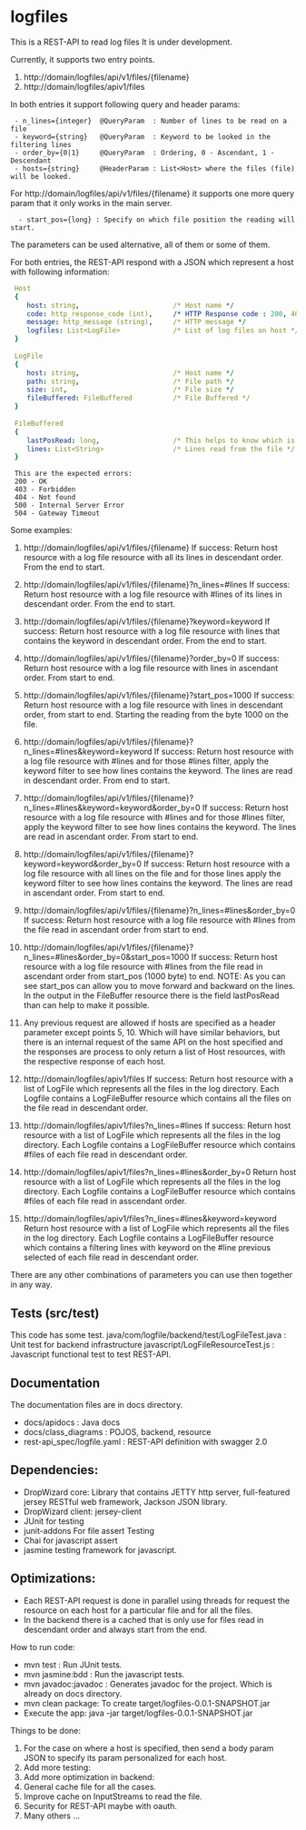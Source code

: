 # logfiles
This is a REST-API to read log files
It is under development.

Currently, it supports two entry points.
1. http://domain/logfiles/api/v1/files/{filename}
2. http://domain/logfiles/apiv1/files

In both entries it support following query and header params:
```
 - n_lines={integer}  @QueryParam  : Number of lines to be read on a file
 - keyword={string}   @QueryParam  : Keyword to be looked in the filtering lines
 - order_by={0|1}     @QueryParam  : Ordering, 0 - Ascendant, 1 - Descendant
 - hosts={string}     @HeaderParam : List<Host> where the files (file) will be looked.
```
 
For http://domain/logfiles/api/v1/files/{filename} it supports one more query param that it only works in the main server.
```
  - start_pos={long} : Specify on which file position the reading will start.
```
  
The parameters can be used alternative, all of them or some of them.

For both entries, the REST-API respond with a JSON which represent a host with following information:

```yaml
 Host
 {
    host: string,                       /* Host name */
    code: http_response_code (int),     /* HTTP Response code : 200, 403 , 404, 500, 504 */
    message: http_message (string),     /* HTTP message */
    logfiles: List<LogFile>             /* List of log files on host */
 }
 
 LogFile
 {
 	host: string,                       /* Host name */
 	path: string,                       /* File path */
 	size: int,                          /* File size */
 	fileBuffered: FileBuffered          /* File Buffered */
 }
 
 FileBuffered
 {
 	lastPosRead: long,                  /* This helps to know which is the last byte read in the file */
 	lines: List<String>                 /* Lines read from the file */ 
 }
```
``` 
 This are the expected errors:
 200 - OK
 403 - Forbidden
 404 - Not found
 500 - Internal Server Error
 504 - Gateway Timeout
```

 
 Some examples:
 1. http://domain/logfiles/api/v1/files/{filename}
  If success:
    Return host resource with a log file resource with all its lines in descendant order. From the end to start.
 2. http://domain/logfiles/api/v1/files/{filename}?n_lines=#lines
  If success:
    Return host resource with a log file resource with #lines of its lines in descendant order. From the end to start.
 3. http://domain/logfiles/api/v1/files/{filename}?keyword=keyword
  If success:
    Return host resource with a log file resource with lines that contains the keyword in descendant order. From the end to start.
 4. http://domain/logfiles/api/v1/files/{filename}?order_by=0
  If success:
    Return host resource with a log file resource with lines in ascendant order. From start to end.
 5. http://domain/logfiles/api/v1/files/{filename}?start_pos=1000
 If success:
    Return host resource with a log file resource with lines in descendant order, from start to end. Starting the reading from the byte 1000 on the file.
 6. http://domain/logfiles/api/v1/files/{filename}?n_lines=#lines&keyword=keyword
 If success:
    Return host resource with a log file resource with #lines and for those #lines filter, apply the keyword filter to see how lines contains the keyword. The lines are read in descendant order. From end to start.
 7. http://domain/logfiles/api/v1/files/{filename}?n_lines=#lines&keyword=keyword&order_by=0
 If success:
    Return host resource with a log file resource with #lines and for those #lines filter, apply the keyword filter to see how lines contains the keyword. The lines are read in ascendant order. From start to end.
 8. http://domain/logfiles/api/v1/files/{filename}?keyword=keyword&order_by=0
 If success:
    Return host resource with a log file resource with all lines on the file and for those lines apply the keyword filter to see how lines contains the keyword. The lines are read in ascendant order. From start to end.     
 9. http://domain/logfiles/api/v1/files/{filename}?n_lines=#lines&order_by=0
 If success:
 	Return host resource with a log file resource with #lines from the file read in ascendant order from start to end.
 10. http://domain/logfiles/api/v1/files/{filename}?n_lines=#lines&order_by=0&start_pos=1000
 If success:
 	Return host resource with a log file resource with #lines from the file read in ascendant order from start_pos (1000 byte) to end.
 	NOTE: As you can see start_pos can allow you to move forward and backward on the lines. In the output in the FileBuffer resource there is the field lastPosRead than can help to make it possible.
 11. Any previous request are allowed if hosts are specified as a header parameter except points 5, 10. Which will have similar behaviors, but there is an internal request of the same API on the host specified and the responses are process to only return a list of Host resources, with the respective response of each host.
 
 12. http://domain/logfiles/apiv1/files
 If success:
 	Return host resource with a list of LogFile which represents all the files in the log directory. Each Logfile contains a LogFileBuffer resource which contains all the files on the file read in descendant order.
 13. http://domain/logfiles/apiv1/files?n_lines=#lines
 If success:
 	Return host resource with a list of LogFile which represents all the files in the log directory. Each Logfile contains a LogFileBuffer resource which contains #files of each file read in descendant order.
 14. http://domain/logfiles/apiv1/files?n_lines=#lines&order_by=0
 Return host resource with a list of LogFile which represents all the files in the log directory. Each Logfile contains a LogFileBuffer resource which contains #files of each file read in asscendant order.
 15. http://domain/logfiles/apiv1/files?n_lines=#lines&keyword=keyword
 Return host resource with a list of LogFile which represents all the files in the log directory. Each Logfile contains a LogFileBuffer resource which contains a filtering lines with keyword on the #line previous selected of each file read in descendant order.
 
 There are any other combinations of parameters you can use then together in any way.
 
## Tests (src/test)
 This code has some test. 
 java/com/logfile/backend/test/LogFileTest.java : Unit test for backend infrastructure
 javascript/LogFileResourceTest.js              : Javascript functional test to test REST-API.
 
## Documentation
 The documentation files are in docs directory.
 - docs/apidocs               : Java docs
 - docs/class_diagrams        : POJOS, backend, resource
 - rest-api_spec/logfile.yaml : REST-API definition with swagger 2.0
 
## Dependencies:
 - DropWizard core: Library that contains JETTY http server, full-featured jersey RESTful web framework, Jackson JSON library.
 - DropWizard client: jersey-client
 - JUnit for testing
 - junit-addons For file assert Testing
 - Chai for javascript assert
 - jasmine testing framework for javascript.
  
## Optimizations:
  - Each REST-API request is done in parallel using threads for request the resource on each host for a particular file and for all the files.
  - In the backend there is a cached that is only use for files read in descendant order and always start from the end.
  
 
How to run code:
- mvn test        : Run JUnit tests.
- mvn jasmine:bdd : Run the javascript tests.
- mvn javadoc:javadoc : Generates javadoc for the project. Which is already on docs directory.
- mvn clean package: To create target/logfiles-0.0.1-SNAPSHOT.jar
- Execute the app: java -jar target/logfiles-0.0.1-SNAPSHOT.jar

  
Things to be done:
1. For the case on where a host is specified, then send a body param JSON to specify its param personalized for each host. 
2. Add more testing: 
3. Add more optimization in backend: 
  1. General cache file for all the cases.
  2. Improve cache on InputStreams to read the file.
  3. Security for REST-API maybe with oauth.
  4. Many others ...
 
